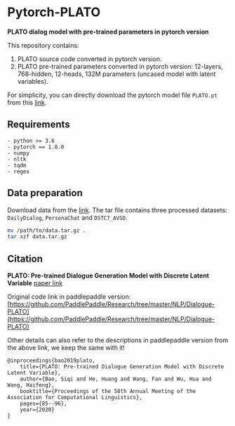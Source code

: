 # Pytorch-PLATO
**PLATO dialog model with pre-trained parameters in pytorch version**

This repository contains:
1. PLATO source code converted in pytorch version.
2. PLATO pre-trained parameters converted in pytorch version: 12-layers, 768-hidden, 12-heads, 132M parameters (uncased model with latent variables).

For simplicity, you can directly download the pytorch model file `PLATO.pt` from this [link](https://drive.google.com/file/d/1JqO0ZYN0qJmCWVui8jfe6dyyziJfqyo3/view?usp=sharing).

## Requirements
```
- python >= 3.6
- pytorch == 1.8.0
- numpy
- nltk
- tqdm
- regex
```

## Data preparation
Download data from the [link](https://baidu-nlp.bj.bcebos.com/PLATO/data.tar.gz).
The tar file contains three processed datasets: `DailyDialog`, `PersonaChat` and `DSTC7_AVSD`.
```bash
mv /path/to/data.tar.gz .
tar xzf data.tar.gz
```

## Citation
**PLATO: Pre-trained Dialogue Generation Model with Discrete Latent Variable**
[paper link](https://www.aclweb.org/anthology/2020.acl-main.9.pdf)

Original code link in paddlepaddle version: [https://github.com/PaddlePaddle/Research/tree/master/NLP/Dialogue-PLATO](https://github.com/PaddlePaddle/Research/tree/master/NLP/Dialogue-PLATO)

Other details can also refer to the descriptions in paddlepaddle version from the above link, we keep the same with it!
```
@inproceedings{bao2019plato,
    title={PLATO: Pre-trained Dialogue Generation Model with Discrete Latent Variable},
    author={Bao, Siqi and He, Huang and Wang, Fan and Wu, Hua and Wang, Haifeng},
    booktitle={Proceedings of the 58th Annual Meeting of the Association for Computational Linguistics},
    pages={85--96},
    year={2020}
}
```

